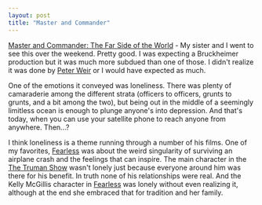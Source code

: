 ```yaml
---
layout: post
title: "Master and Commander"
---
```




<a href="http://us.imdb.com/title/tt0311113/">Master and Commander: The Far Side of the World</a> - My sister and I went to see this over the weekend. Pretty good. I was expecting a Bruckheimer production but it was much more subdued than one of those.  I didn't realize it was done by <a href="http://us.imdb.com/name/nm0001837/">Peter Weir</a> or I would have expected as much.

<p>One of the emotions it conveyed was loneliness. There was plenty of camaraderie among the different strata (officers to officers, grunts to grunts, and a bit among the two), but being out in the middle of a seemingly limitless ocean is enough to plunge anyone's into depression. And that's today, when you can use your satellite phone to reach anyone from anywhere. Then...?</p> 

<p>I think loneliness is a theme running through a number of his films. One of my favorites, <a href="http://us.imdb.com/title/tt0106881/">Fearless</a> was about the weird singularity of surviving an airplane crash and the feelings that can inspire. The main character in the <a href="http://us.imdb.com/title/tt0120382/">The Truman Show</a> wasn't lonely just because everyone around him was there for his benefit. In truth none of his relationships were real. And the Kelly McGillis character in <a href="http://us.imdb.com/title/tt0090329/">Fearless</a> was lonely without even realizing it, although at the end she embraced that for tradition and her family.</p>


